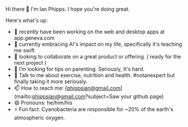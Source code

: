Hi there 👋
I'm Ian Phipps. I hope you're doing great.

Here's what's up:

- 🔭 recently have been working on the web and desktop apps at app.geneva.com
- 🌱 currently embracing AI's impact on my life, specifically it's teaching me swift
- 👯 looking to collaborate on a great product or offering. ( ready for the next project )
- 🤔 I’m looking for tips on parenting. Seriously, It's hard.
- 💬 Talk to me about exercise, nutrition and health. #notanexpert but finally taking it more seriously.
- 📫 How to reach me: [phippsian@gmail.com](mailto:phippsian@gmail.com?subject=Saw your github page)
- 😄 Pronouns: he/him/his
- ⚡ Fun fact: Cyanobacteria are responsible for ~20% of the earth's atmospheric oxygen.
